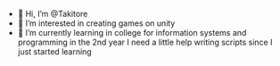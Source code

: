 - 👋 Hi, I’m @Takitore
- 👀 I’m interested in creating games on unity
- 🌱 I’m currently learning in college for information systems and programming in the 2nd year
I need a little help writing scripts since I just started learning

